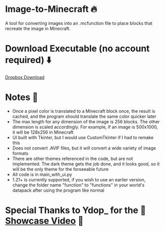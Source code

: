 # Image-to-Minecraft 🔥
A tool for converting images into an .mcfunction file to place blocks that recreate the image in Minecraft.

# Download Executable (no account required) ⬇️
[Dropbox Download](https://www.dropbox.com/scl/fi/hhzi6krv1obu86a060418/image_to_minecraft.exe?rlkey=f1g7sxc9vo3gy7b3a8c4yb4c7&st=prryoqua&dl=0)

# Notes 📝
- Once a pixel color is translated to a Minecraft block once, the result is cached, and the program should translate the same color quicker later
- The max length for any dimension of the image is 256 blocks. The other dimension is scaled accordingly. For example, if an image is 500x1000, it will be 128x256 in Minecraft
- UI built with Tkinter, but I would use CustomTkinter if I had to remake this
- Does not convert .AVIF files, but it will convert a wide variety of image formats
- There are other themes referenced in the code, but are not implemented. The dark theme gets the job done, and it looks good, so it will be the only theme for the forseeable future
- All code is in main_with_ui.py
- 1.21+ is currently supported, if you wish to use an earlier version, change the folder name "function" to "functions" in your world's datapack after using the program like normal

# Special Thanks to Ydop_ for the 🎉 [Showcase Video](about:blank) 🎉
